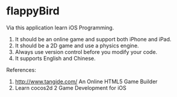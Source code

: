 # flappyBird
Via this application learn iOS Programming.

1. It should be an online game and support both iPhone and iPad.
2. It should be a 2D game and use a physics engine.
3. Always use version control before you modify your code.
4. It supports English and Chinese.












References:
                                                                                                     
1. http://www.tangide.com/   An Online HTML5 Game Builder
2. Learn cocos2d 2 Game Development for iOS

